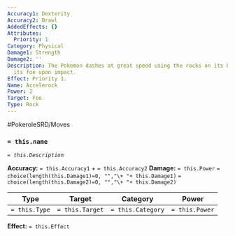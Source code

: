 ```yaml
---
Accuracy1: Dexterity
Accuracy2: Brawl
AddedEffects: {}
Attributes:
  Priority: 1
Category: Physical
Damage1: Strength
Damage2: ''
Description: The Pokemon dashes at great speed using the rocks on its body to strike
  its foe upon impact.
Effect: Priority 1.
Name: Accelerock
Power: 2
Target: Foe
Type: Rock
---
```


#PokeroleSRD/Moves

### `= this.name` 
*`= this.Description`*

**Accuracy:** `= this.Accuracy1` + `= this.Accuracy2`
**Damage:** `= this.Power` `= choice(length(this.Damage1)=0, "","\+ "+ this.Damage1)` `= choice(length(this.Damage2)=0, "","\+ "+ this.Damage2)`

| Type          | Target          | Category          | Power          |
| ------------- | --------------- | ----------------  | -------------- |
| `= this.Type` | `= this.Target` | `= this.Category` | `= this.Power` | 

**Effect:** `= this.Effect`